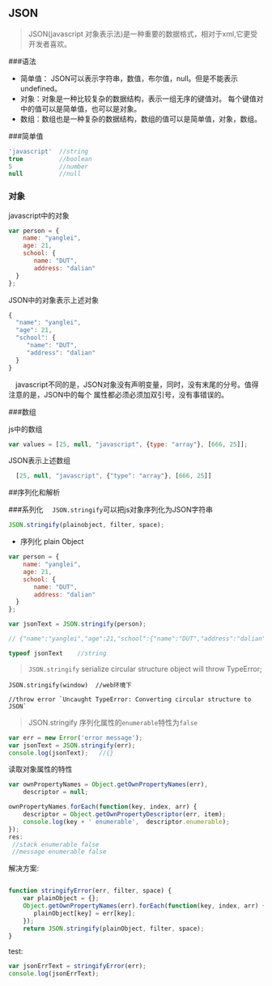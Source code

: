 ## JSON

>JSON(javascript 对象表示法)是一种重要的数据格式，相对于xml,它更受开发者喜欢。


###语法
* 简单值： JSON可以表示字符串，数值，布尔值，null。但是不能表示undefined。
* 对象：对象是一种比较复杂的数据结构，表示一组无序的键值对。
每个键值对中的值可以是简单值，也可以是对象。
* 数组：数组也是一种复杂的数据结构，数组的值可以是简单值，对象，数组。

###简单值

```javascript
'javascript'  //string
true          //boolean
5             //number
null          //null
```

### 对象

javascript中的对象

```javascript
var person = {
	name: "yanglei",
	age: 21,
	school: {
       name: "DUT",
       address: "dalian"
  }
};
```
JSON中的对象表示上述对象

```javascript
{
  "name": "yanglei",
  "age": 21,
  "school": {
     "name": "DUT",
     "address": "dalian"
  }
}
```
&emsp;javascript不同的是，JSON对象没有声明变量，同时，没有末尾的分号。值得注意的是，JSON中的每个
属性都必须必须加双引号，没有事错误的。

###数组

js中的数组

```javascript
var values = [25, null, "javascript", {type: "array"}, [666, 25]];
```
JSON表示上述数组

```javascript
  [25, null, "javascript", {"type": "array"}, [666, 25]]
```

##序列化和解析

###系列化
&emsp;`JSON.stringify`可以把js对象序列化为JSON字符串

```javascript
JSON.stringify(plainobject, filter, space);
```
* 序列化 plain Object

```javascript
var person = {
	name: "yanglei",
	age: 21,
	school: {
       name: "DUT",
       address: "dalian"
  }
};

var jsonText = JSON.stringify(person);

// {"name":"yanglei","age":21,"school":{"name":"DUT","address":"dalian"}}

typeof jsonText    //string

```
> `JSON.stringify` serialize circular structure object will throw TypeError;

```javscript
JSON.stringify(window)  //web环境下

//throw error `Uncaught TypeError: Converting circular structure to JSON`
```
>JSON.stringify 序列化属性的`enumerable`特性为`false`

```javascript
var err = new Error('error message');
var jsonText = JSON.stringify(err);
console.log(jsonText);   //{}
```
读取对象属性的特性

```javascript
var ownPropertyNames = Object.getOwnPropertyNames(err),
    descriptor = null;

ownPropertyNames.forEach(function(key, index, arr) {
	descriptor = Object.getOwnPropertyDescriptor(err, item);
	console.log(key + ' enumerable',  descriptor.enumerable);
});
res:
 //stack enumerable false
 //message enumerable false
```
解决方案:

```javascript

function stringifyError(err, filter, space) {
    var plainObject = {};
	Object.getOwnPropertyNames(err).forEach(function(key, index, arr) {
       plainObject[key] = err[key];
	});
	return JSON.stringify(plainObject, filter, space);
}
```
test:
```javascript
var jsonErrText = stringifyError(err);
console.log(jsonErrText);
```

